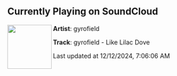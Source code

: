 ## Currently Playing on SoundCloud

[<img align="left" width="100" src="https://i1.sndcdn.com/artworks-pa8UUneRv6aezS7G-uE10Pg-t500x500.jpg">](https://soundcloud.com/best-intentions-ldn/gyrofield-like-lilac-dove)

**Artist**: gyrofield 

**Track**: gyrofield - Like Lilac Dove

Last updated at 12/12/2024, 7:06:06 AM
